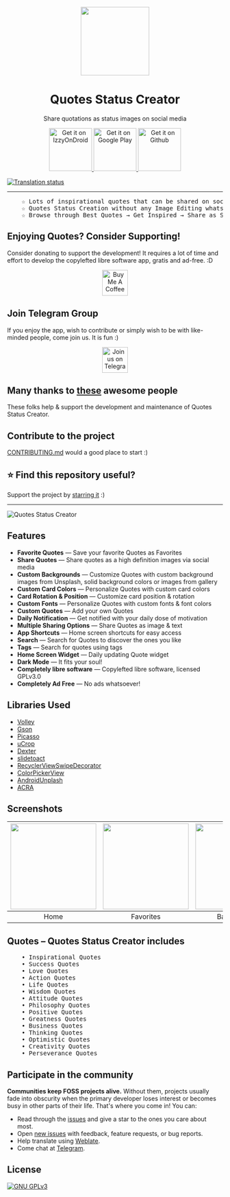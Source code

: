 <p align="center"> 
	<img src="https://github.com/VishnuSanal/Quotes/blob/master/fastlane/metadata/android/en-US/images/icon.png" width=160 height=160>
</p>

<h1 align="center">
	Quotes Status Creator
</h1>

<p align="center">
	Share quotations as status images on social media
</p>

<p align="center">

<a href='https://apt.izzysoft.de/fdroid/index/apk/phone.vishnu.quotes'>
	<img alt='Get it on IzzyOnDroid' src='https://gitlab.com/IzzyOnDroid/repo/-/raw/master/assets/IzzyOnDroid.png' height="100px" />
</a>	

<a href='https://play.google.com/store/apps/details?id=phone.vishnu.quotes&pcampaignid=pcampaignidMKT-Other-global-all-co-prtnr-py-PartBadge-Mar2515-1'>
	<img alt='Get it on Google Play' src='https://play.google.com/intl/en_us/badges/static/images/badges/en_badge_web_generic.png' height="100px" />
</a>

<a href="https://github.com/VishnuSanal/Quotes/releases/">
	<img alt="Get it on Github" src="https://github.com/VishnuSanal/Quotes/assets/50027064/c6777889-90a3-4a72-b138-9735822933ab" height="100px">
</a>

</p>
<a href="https://hosted.weblate.org/engage/quotes-status-creator/">
<img src="https://hosted.weblate.org/widgets/quotes-status-creator/-/quotes-status-creator/horizontal-auto.svg" alt="Translation status" />
</a>
<hr>

<pre>
    ☆ Lots of inspirational quotes that can be shared on social media as high definition images
    ☆ Quotes Status Creation without any Image Editing whatsoever — in the same user-friendly UI
    ☆ Browse through Best Quotes → Get Inspired → Share as Status on Social Media & Spread Positivity!
</pre>

## Enjoying Quotes? Consider Supporting!
Consider donating to support the development! It requires a lot of time and effort to develop the
copylefted libre software app, gratis and ad-free. :D

<p align="center">
  <a href="https://www.buymeacoffee.com/VishnuSanal">
    <img src="https://cdn.buymeacoffee.com/buttons/v2/default-yellow.png" alt="Buy Me A Coffee" height="60px">
  </a>
</p>

## Join Telegram Group
If you enjoy the app, wish to contribute or simply wish to be with like-minded people, come join us. It is fun :)

<p align="center">
  <a href="https://t.me/QuotesStatusCreator">
	<img src="https://img.shields.io/badge/Telegram-2CA5E0?style=for-the-badge&logo=telegram&logoColor=white" alt="Join us on Telegram" height="60px">
  </a>
</p>

## Many thanks to [these](https://github.com/VishnuSanal/Quotes/blob/master/THANKS.md) awesome people
These folks help & support the development and maintenance of Quotes Status Creator.

## Contribute to the project
[CONTRIBUTING.md](https://github.com/VishnuSanal/Quotes/blob/master/CONTRIBUTING.md) would a good place to start :)

## ⭐ Find this repository useful?
Support the project by [starring it](https://github.com/VishnuSanal/Quotes/stargazers) :)

<hr>

![Quotes Status Creator](https://github.com/VishnuSanal/Quotes/blob/master/fastlane/metadata/android/en-US/images/featureGraphic.png?raw=true)

## Features

- <b>Favorite Quotes</b> — Save your favorite Quotes as Favorites
- <b>Share Quotes</b> — Share quotes as a high definition images via social media
- <b>️Custom Backgrounds</b> — Customize Quotes with custom background images from Unsplash, solid background colors or images from gallery
- <b>Custom Card Colors</b> — Personalize Quotes with custom card colors
- <b>Card Rotation & Position</b> — Customize card position & rotation
- <b>Custom Fonts</b> — Personalize Quotes with custom fonts & font colors
- <b>Custom Quotes</b> — Add your own Quotes
- <b>Daily Notification</b> — Get notified with your daily dose of motivation
- <b>Multiple Sharing Options</b> — Share Quotes as image & text
- <b>App Shortcuts</b> — Home screen shortcuts for easy access
- <b>Search</b> — Search for Quotes to discover the ones you like
- <b>️Tags</b> — Search for quotes using tags
- <b>Home Screen Widget</b> — Daily updating Quote widget
- <b>Dark Mode</b> — It fits your soul!
- <b>Completely libre software</b> — Copylefted libre software, licensed GPLv3.0
- <b>Completely Ad Free</b> — No ads whatsoever!

## Libraries Used

- [Volley](https://github.com/google/volley)
- [Gson](https://github.com/google/gson)
- [Picasso](https://square.github.io/picasso/)
- [uCrop](https://github.com/Yalantis/uCrop)
- [Dexter](https://github.com/Karumi/Dexter)
- [slidetoact](https://github.com/cortinico/slidetoact)
- [RecyclerViewSwipeDecorator](https://github.com/xabaras/RecyclerViewSwipeDecorator)
- [ColorPickerView](https://github.com/skydoves/ColorPickerView)
- [AndroidUnplash](https://github.com/KeenenCharles/AndroidUnplash)
- [ACRA](https://github.com/ACRA/acra)

## Screenshots

| <img src="https://github.com/VishnuSanal/Quotes/blob/master/fastlane/metadata/android/en-US/images/phoneScreenshots/1.png" height=200/> | <img src="https://github.com/VishnuSanal/Quotes/blob/master/fastlane/metadata/android/en-US/images/phoneScreenshots/2.png" height=200/> | <img src="https://github.com/VishnuSanal/Quotes/blob/master/fastlane/metadata/android/en-US/images/phoneScreenshots/3.png" height=200/> | <img src="https://github.com/VishnuSanal/Quotes/blob/master/fastlane/metadata/android/en-US/images/phoneScreenshots/4.png" height=200/> | <img src="https://github.com/VishnuSanal/Quotes/blob/master/fastlane/metadata/android/en-US/images/phoneScreenshots/5.png" height=200/> | <img src="https://github.com/VishnuSanal/Quotes/blob/master/fastlane/metadata/android/en-US/images/phoneScreenshots/6.png" height=200/> | <img src="https://github.com/VishnuSanal/Quotes/blob/master/fastlane/metadata/android/en-US/images/phoneScreenshots/7.png" height=200/> 
|:---:|:---:|:---:|:---:|:---:|:---:|:---:|
| Home | Favorites | Backgrounds | Fonts | Custom Quote | Colors | Settings |

## Quotes – Quotes Status Creator includes

<pre>
    • Inspirational Quotes
    • Success Quotes
    • Love Quotes
    • Action Quotes
    • Life Quotes
    • Wisdom Quotes
    • Attitude Quotes
    • Philosophy Quotes
    • Positive Quotes
    • Greatness Quotes
    • Business Quotes
    • Thinking Quotes
    • Optimistic Quotes
    • Creativity Quotes
    • Perseverance Quotes
</pre>

## Participate in the community

**Communities keep FOSS projects alive.** Without them, projects usually fade into obscurity when the primary developer loses interest or becomes busy in other parts of their life. That's where you come in! You can:
- Read through the [issues](https://github.com/VishnuSanal/Quotes/issues) and give a star to the ones you care about most.
- Open [new issues](https://github.com/VishnuSanal/Quotes/issues/new/choose) with feedback, feature requests, or bug reports.
- Help translate using [Weblate](https://hosted.weblate.org/engage/quotes-status-creator/).
- Come chat at [Telegram](https://t.me/QuotesStatusCreator).

## License
[![GNU GPLv3](https://www.gnu.org/graphics/gplv3-127x51.png)](https://www.gnu.org/licenses/gpl-3.0.en.html)
